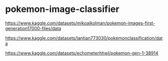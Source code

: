 # pokemon-image-classifier

https://www.kaggle.com/datasets/mikoajkolman/pokemon-images-first-generation17000-files/data

https://www.kaggle.com/datasets/lantian773030/pokemonclassification/data 

https://www.kaggle.com/datasets/echometerhhwl/pokemon-gen-1-38914

